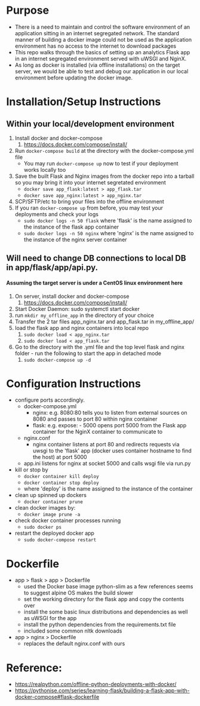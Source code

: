 # Purpose
- There is a need to maintain and control the software environment of an application sitting in an internet segregated network. The standard manner of building a docker image could not be used as the application environment has no access to the internet to download packages
- This repo walks through the basics of setting up an analytics Flask app in an internet segregated environment served with uWSGI and NginX.
- As long as docker is installed (via offline installations) on the target server, we would be able to test and debug our application in our local environment before updating the docker image.

# Installation/Setup Instructions
## Within your local/development environment
1. Install docker and docker-compose
    1. https://docs.docker.com/compose/install/
2. Run `docker-compose build` at the directory with the docker-compose.yml file
    - You may run `docker-compose up` now to test if your deployment works locally too
3. Save the built Flask and Nginx images from the docker repo into a tarball so you may bring it into your internet segretated environment
    - `docker save app_flask:latest > app_flask.tar`
    - `docker save app_nginx:latest > app_nginx.tar`
4. SCP/SFTP/etc to bring your files into the offline environment
5. If you ran `docker-compose up` from before, you may test your deployments and check your logs
    - `sudo docker logs -n 50 flask` where 'flask' is the name assigned to the instance of the flask app container
    - `sudo docker logs -n 50 nginx` where 'nginx' is the name assigned to the instance of the nginx server container

## Will need to change DB connections to local DB in app/flask/app/api.py. 
#### Assuming the target server is under a CentOS linux environment here
1. On server, install docker and docker-compose
    1. https://docs.docker.com/compose/install/
2. Start Docker Daemon: sudo systemctl start docker
3. run `mkdir my_offline_app` in the directory of your choice
4. Transfer the 2 tar files app_nginx.tar and app_flask.tar in my_offline_app/
5. load the flask app and nginx containers into local repo
    1. `sudo docker load < app_nginx.tar`
    2. `sudo docker load < app_flask.tar`
6. Go to the directory with the .yml file and the top level flask and nginx folder - run the following to start the app in detached mode
    1. `sudo docker-compose up -d`

# Configuration Instructions
- configure ports accordingly.
    - docker-compose.yml
        - nginx: e.g. 8080:80 tells you to listen from external sources on 8080 and passes to port 80 within nginx container
        - flask: e.g. expose: - 5000 opens port 5000 from the Flask app container for the NginX container to communicate to
    - nginx.conf
        - nginx container listens at port 80 and redirects requests via uwsgi to the 'flask' app (docker uses container hostname to find the host) at port 5000
    - app.ini listens for nginx at socket 5000 and calls wsgi file via run.py
- kill or stop by 
    - `docker container kill deploy`
    - `docker container stop deploy`
    - where 'deploy' is the name assigned to the instance of the container
- clean up spinned up dockers
    - `docker container prune`
- clean docker images by:
    - `docker image prune -a`
- check docker container processes running
    - `sudo docker ps`
- restart the deployed docker app
    - `sudo docker-compose restart`

# Dockerfile
- app > flask > app > Dockerfile
    - used the Docker base image python-slim as a few references seems to suggest alpine OS makes the build slower
    - set the working directory for the flask app and copy the contents over
    - install the some basic linux distributions and dependencies as well as uWSGI for the app
    - install the python dependencies from the requirements.txt file
    - included some common nltk downloads
- app > nginx > Dockerfile
	- replaces the default nginx.conf with ours

# Reference:
- https://realpython.com/offline-python-deployments-with-docker/
- https://pythonise.com/series/learning-flask/building-a-flask-app-with-docker-compose#flask-dockerfile